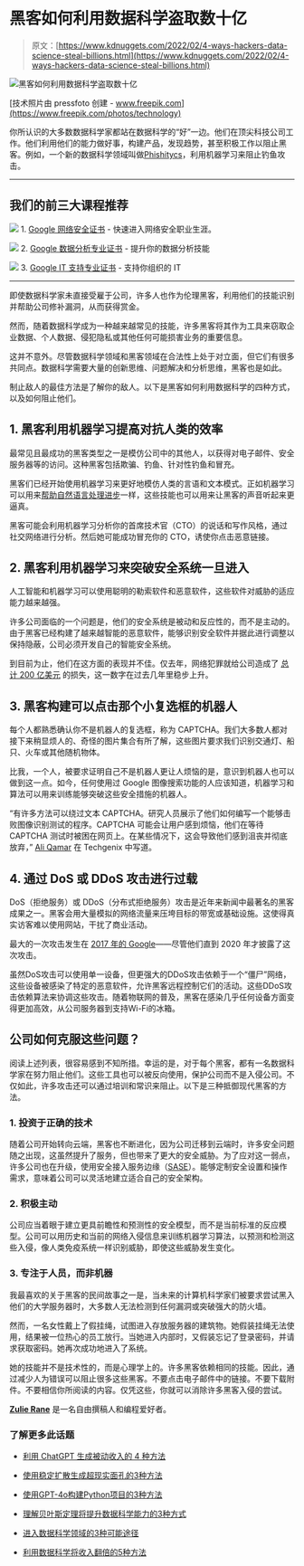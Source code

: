 # 黑客如何利用数据科学盗取数十亿

> 原文：[https://www.kdnuggets.com/2022/02/4-ways-hackers-data-science-steal-billions.html](https://www.kdnuggets.com/2022/02/4-ways-hackers-data-science-steal-billions.html)

![黑客如何利用数据科学盗取数十亿](../Images/bfa878720c0d688a8ff13704d83a1d36.png)

[技术照片由 pressfoto 创建 - www.freepik.com](https://www.freepik.com/photos/technology)

你所认识的大多数数据科学家都站在数据科学的“好”一边。他们在顶尖科技公司工作。他们利用他们的能力做好事，构建产品，发现趋势，甚至积极工作以阻止黑客。例如，一个新的数据科学领域叫做[Phishitycs](/2020/03/phishytics-machine-learning-detecting-phishing-websites.html)，利用机器学习来阻止钓鱼攻击。

* * *

## 我们的前三大课程推荐

![](../Images/0244c01ba9267c002ef39d4907e0b8fb.png) 1\. [Google 网络安全证书](https://www.kdnuggets.com/google-cybersecurity) - 快速进入网络安全职业生涯。

![](../Images/e225c49c3c91745821c8c0368bf04711.png) 2\. [Google 数据分析专业证书](https://www.kdnuggets.com/google-data-analytics) - 提升你的数据分析技能

![](../Images/0244c01ba9267c002ef39d4907e0b8fb.png) 3\. [Google IT 支持专业证书](https://www.kdnuggets.com/google-itsupport) - 支持你组织的 IT

* * *

即使数据科学家未直接受雇于公司，许多人也作为伦理黑客，利用他们的技能识别并帮助公司修补漏洞，从而获得赏金。

然而，随着数据科学成为一种越来越常见的技能，许多黑客将其作为工具来窃取企业数据、个人数据、侵犯隐私或其他任何可能损害业务的重要信息。

这并不意外。尽管数据科学领域和黑客领域在合法性上处于对立面，但它们有很多共同点。数据科学需要大量的创新思维、问题解决和分析思维，黑客也是如此。

制止敌人的最佳方法是了解你的敌人。以下是黑客如何利用数据科学的四种方式，以及如何阻止他们。

## 1\. 黑客利用机器学习提高对抗人类的效率

最常见且最成功的黑客类型之一是模仿公司中的其他人，以获得对电子邮件、安全服务器等的访问。这种黑客包括欺骗、钓鱼、针对性钓鱼和冒充。

黑客们已经开始使用机器学习来更好地模仿人类的言语和文本模式。正如机器学习可以用来[帮助自然语言处理进步](/2019/05/guide-natural-language-processing-nlp.html)一样，这些技能也可以用来让黑客的声音听起来更逼真。

黑客可能会利用机器学习分析你的首席技术官（CTO）的说话和写作风格，通过社交网络进行分析。然后她可能成功冒充你的 CTO，诱使你点击恶意链接。

## 2\. 黑客利用机器学习来突破安全系统一旦进入

人工智能和机器学习可以使用聪明的勒索软件和恶意软件，这些软件对威胁的适应能力越来越强。

许多公司面临的一个问题是，他们的安全系统是被动和反应性的，而不是主动的。由于黑客已经构建了越来越智能的恶意软件，能够识别安全软件并据此进行调整以保持隐蔽，公司必须开发自己的智能安全系统。

到目前为止，他们在这方面的表现并不佳。仅去年，网络犯罪就给公司造成了 [总计 200 亿美元](https://www.backblaze.com/blog/the-true-cost-of-ransomware/) 的损失，这一数字在过去几年里稳步上升。

## 3\. 黑客构建可以点击那个小复选框的机器人

每个人都熟悉确认你不是机器人的复选框，称为 CAPTCHA。我们大多数人都对接下来稍显烦人的、奇怪的图片集合有所了解，这些图片要求我们识别交通灯、船只、火车或其他随机物体。

比我，一个人，被要求证明自己不是机器人更让人烦恼的是，意识到机器人也可以做到这一点。如今，任何使用过 Google 图像搜索功能的人应该知道，机器学习和算法可以用来训练能够突破这些安全措施的机器人。

“有许多方法可以绕过文本 CAPTCHA。研究人员展示了他们如何编写一个能够击败图像识别测试的程序。CAPTCHA 可能会让用户感到烦恼，他们在等待 CAPTCHA 测试时被困在网页上。在某些情况下，这会导致他们感到沮丧并彻底放弃，” [Ali Qamar](https://techgenix.com/how-captchas-know-if-you-are-a-bot/) 在 Techgenix 中写道。

## 4\. 通过 DoS 或 DDoS 攻击进行过载

DoS（拒绝服务）或 DDoS（分布式拒绝服务）攻击是近年来新闻中最著名的黑客成果之一。黑客会用大量模拟的网络流量来压垮目标的带宽或基础设施。这使得真实访客难以使用网站，干扰了商业活动。

最大的一次攻击发生在 [2017 年的 Google](https://cloud.google.com/blog/products/identity-security/identifying-and-protecting-against-the-largest-ddos-attacks)——尽管他们直到 2020 年才披露了这次攻击。

虽然DoS攻击可以使用单一设备，但更强大的DDoS攻击依赖于一个“僵尸”网络，这些设备被感染了特定的恶意软件，允许黑客远程控制它们的活动。这些DDoS攻击依赖算法来协调这些攻击。随着物联网的普及，黑客在感染几乎任何设备方面变得更加高效，从公司服务器到支持Wi-Fi的冰箱。

## 公司如何克服这些问题？

阅读上述列表，很容易感到不知所措。幸运的是，对于每个黑客，都有一名数据科学家在努力阻止他们。这些工具也可以被反向使用，保护公司而不是入侵公司。不仅如此，许多攻击还可以通过培训和常识来阻止。以下是三种抵御现代黑客的方法。

### 1\. 投资于正确的技术

随着公司开始转向云端，黑客也不断进化，因为公司迁移到云端时，许多安全问题随之出现，这虽然提升了服务，但也带来了更大的安全威胁。为了应对这一弱点，许多公司也在升级，使用安全接入服务边缘（[SASE](https://www.checkpoint.com/cyber-hub/network-security/what-is-secure-access-service-edge-sase/)）。能够定制安全设置和操作需求，意味着公司可以灵活地建立适合自己的安全架构。

### 2\. 积极主动

公司应当着眼于建立更具前瞻性和预测性的安全模型，而不是当前标准的反应模型。公司可以用历史和当前的网络入侵信息来训练机器学习算法，以预测和检测这些入侵，像人类免疫系统一样识别威胁，即使这些威胁发生变化。

### 3\. 专注于人员，而非机器

我最喜欢的关于黑客的民间故事之一是，当未来的计算机科学家们被要求尝试黑入他们的大学服务器时，大多数人无法检测到任何漏洞或突破强大的防火墙。

然而，一名女性戴上了假挂绳，试图进入存放服务器的建筑物。她假装挂绳无法使用，结果被一位热心的员工放行。当她进入内部时，又假装忘记了登录密码，并请求获取密码。她再次成功地进入了系统。

她的技能并不是技术性的，而是心理学上的。许多黑客依赖相同的技能。因此，通过减少人为错误可以阻止很多这些黑客。不要点击电子邮件中的链接。不要下载附件。不要相信你所阅读的内容。仅凭这些，你就可以消除许多黑客入侵的尝试。

**[Zulie Rane](http://www.stratascratch.com/)** 是一名自由撰稿人和编程爱好者。

### 了解更多此话题

+   [利用 ChatGPT 生成被动收入的 4 种方法](https://www.kdnuggets.com/2023/03/4-ways-generate-passive-income-chatgpt.html)

+   [使用稳定扩散生成超现实面孔的3种方法](https://www.kdnuggets.com/3-ways-to-generate-hyper-realistic-faces-using-stable-diffusion)

+   [使用GPT-4o构建Python项目的3种方法](https://www.kdnuggets.com/3-ways-of-building-python-projects-using-gpt-4o)

+   [理解贝叶斯定理将提升数据科学能力的3种方式](https://www.kdnuggets.com/2022/06/3-ways-understanding-bayes-theorem-improve-data-science.html)

+   [进入数据科学领域的3种可能途径](https://www.kdnuggets.com/2022/03/3-possible-ways-get-data-science.html)

+   [利用数据科学将收入翻倍的5种方法](https://www.kdnuggets.com/2022/05/5-ways-double-income-data-science.html)
